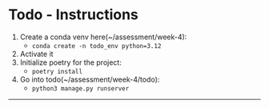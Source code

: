 # Todo - Instructions
1. Create a conda venv here(~/assessment/week-4):
    - `conda create -n todo_env python=3.12`
2. Activate it
3. Initialize poetry for the project:
    - `poetry install`
4. Go into todo(~/assessment/week-4/todo):
    - `python3 manage.py runserver`

---